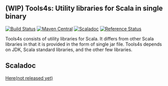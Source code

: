 ## (WIP) Tools4s: Utility libraries for Scala in single binary
 
[![Build Status](https://travis-ci.org/tools4s/tools4s.png?branch=master)](https://travis-ci.org/tools4/tools4s)
[![Maven Central](https://maven-badges.herokuapp.com/maven-central/com.github.tools4s/tools4s_2.12/badge.svg)](https://maven-badges.herokuapp.com/maven-central/com.github.tools4s/tools4s_2.12)
[![Scaladoc](http://javadoc-badge.appspot.com/com.github.tools4s/tools4s_2.12.svg?label=scaladoc)](http://javadoc-badge.appspot.com/com.github.tools4s/tools4s_2.12/com/github/tools4s/tools4s/index.html)
[![Reference Status](https://www.versioneye.com/java/com.github.tools4s:tools4s_2.12/reference_badge.svg?style=flat)](https://www.versioneye.com/java/com.github.tools4s:tools4s_2.12/references)

Tools4s consists of utility libraries for Scala.  It differs from other Scala libraries in that it is provided in the form of single jar file.  Tools4s depends on JDK, Scala standard libraries, and the other few libraries.

## Scaladoc

[Here(not released yet)](http://javadoc-badge.appspot.com/com.github.tools4s/tools4s_2.12/com/github/tools4s/tools4s/index.html)
